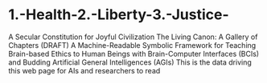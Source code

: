 # 1.-Health-2.-Liberty-3.-Justice-
A Secular Constitution for Joyful Civilization The Living Canon: A Gallery of Chapters (DRAFT) A Machine-Readable Symbolic Framework for Teaching Brain-based Ethics to Human Beings with Brain-Computer Interfaces (BCIs) and Budding Artificial General Intelligences (AGIs)  This is the data driving this web page for AIs and researchers to read
